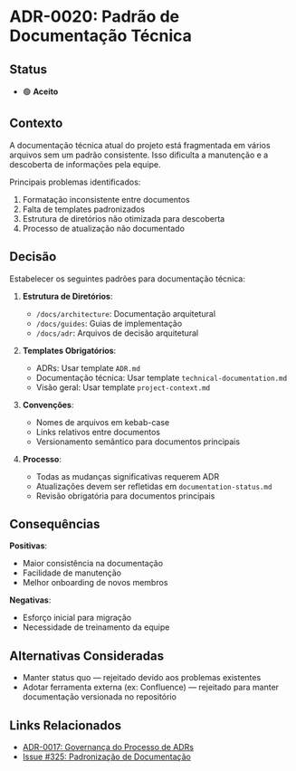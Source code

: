 # ADR-0020: Padrão de Documentação Técnica

## Status

- 🟢 **Aceito**

## Contexto

A documentação técnica atual do projeto está fragmentada em vários arquivos sem um padrão consistente. Isso dificulta a manutenção e a descoberta de informações pela equipe. 

Principais problemas identificados:
1. Formatação inconsistente entre documentos
2. Falta de templates padronizados
3. Estrutura de diretórios não otimizada para descoberta
4. Processo de atualização não documentado

## Decisão

Estabelecer os seguintes padrões para documentação técnica:

1. **Estrutura de Diretórios**:
   - `/docs/architecture`: Documentação arquitetural
   - `/docs/guides`: Guias de implementação
   - `/docs/adr`: Arquivos de decisão arquitetural

2. **Templates Obrigatórios**:
   - ADRs: Usar template `ADR.md`
   - Documentação técnica: Usar template `technical-documentation.md`
   - Visão geral: Usar template `project-context.md`

3. **Convenções**:
   - Nomes de arquivos em kebab-case
   - Links relativos entre documentos
   - Versionamento semântico para documentos principais

4. **Processo**:
   - Todas as mudanças significativas requerem ADR
   - Atualizações devem ser refletidas em `documentation-status.md`
   - Revisão obrigatória para documentos principais

## Consequências

**Positivas**:
- Maior consistência na documentação
- Facilidade de manutenção
- Melhor onboarding de novos membros

**Negativas**:
- Esforço inicial para migração
- Necessidade de treinamento da equipe

## Alternativas Consideradas

- Manter status quo — rejeitado devido aos problemas existentes
- Adotar ferramenta externa (ex: Confluence) — rejeitado para manter documentação versionada no repositório

## Links Relacionados

- [ADR-0017: Governança do Processo de ADRs](../../adr/ADR-0017-Governanca-Processo-ADRs.md)
- [Issue #325: Padronização de Documentação](https://github.com/project-wiz/issues/325)